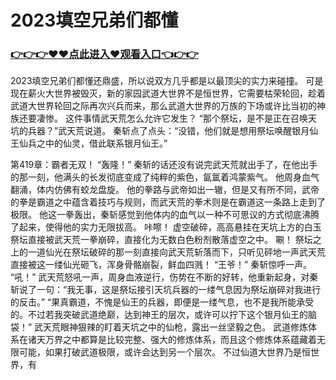 # 2023填空兄弟们都懂

### <a href="https://github.com/xinfue/dunp/issues/2">👉👉👉♥♥点此进入♥观看入口👈👉👉</a>

2023填空兄弟们都懂还鼎盛，所以说双方几乎都是以最顶尖的实力来碰撞。
    可是现在薪火大世界被毁灭，新的家园武道大世界不是恒世界，它需要枯荣轮回，趁着武道大世界轮回之际再次兴兵而来，那么武道大世界的万族的下场或许比当初的神族还要凄惨。
    这件事情武天荒怎么允许它发生？
    “那个祭坛，是不是正在召唤天坑的兵器？”武天荒说道。
    秦斩点了点头：“没错，他们就是想用祭坛唤醒银月仙王仙兵之中的仙灵，借此联系银月仙王。”

第419章：霸者无双！
    “轰隆！”
    秦斩的话还没有说完武天荒就出手了，在他出手的那一刻，他满头的长发彻底变成了纯粹的紫色，氤氲着鸿蒙紫气。
    他周身血气翻涌，体内仿佛有蛟龙盘旋。
    他的拳路与武帝如出一辙，但是又有所不同，武帝的拳是霸道之中蕴含着技巧与规则，而武天荒的拳术则是在霸道这一条路上走到了极限。
    他这一拳轰出，秦斩感觉到他体内的血气以一种不可思议的方式彻底沸腾了起来，使得他的实力无限拔高。
    咔嚓！
    虚空破碎，高高悬挂在天坑上方的白玉祭坛直接被武天荒一拳崩碎，直接化为无数白色粉剂散落虚空之中。
    唰！
    祭坛之上的一道仙光在祭坛破碎的那一刻直接向武天荒斩落而下，只听见砰地一声武天荒直接被这一缕仙光砸飞，浑身骨骼崩裂，鲜血四溅！
    “王爷！”
    秦斩惊呼一声。
    “吼！”
    武天荒怒吼一声，周身血液逆行，伤势在不断的好转，他重新起身，对秦斩说了一句：“我无事，这是祭坛接引天坑兵器的一缕气息因为祭坛崩碎对我进行的反击。”
    “果真霸道，不愧是仙王的兵器，即便是一缕气息，也不是我所能承受的。不过若我突破武道绝巅，达到神王的层次，或许可以拧下这个银月仙王的脑袋！”
    武天荒眼神狠辣的盯着天坑之中的仙枪，露出一丝坚毅之色。
    武道修炼体系在诸天万界之中都算是比较完整、强大的修炼体系，而且这个修炼体系蕴藏着无限可能，如果打破武道极限，或许会达到另一个层次。
    不过仙道大世界乃是恒世界，有
